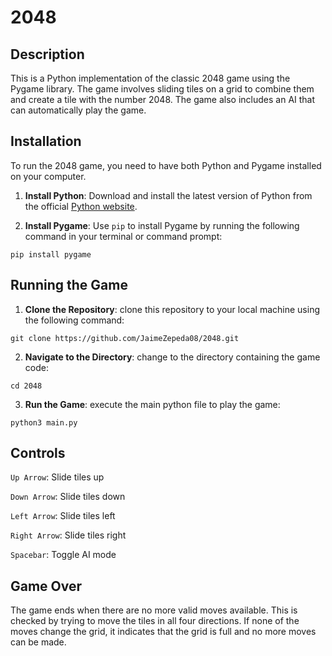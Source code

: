 # 2048

## Description

This is a Python implementation of the classic 2048 game using the Pygame library. The game involves sliding tiles on a grid to combine them and create a tile with the number 2048. The game also includes an AI that can automatically play the game.

## Installation

To run the 2048 game, you need to have both Python and Pygame installed on your computer.

1. **Install Python**: Download and install the latest version of Python from the official [Python website](https://www.python.org/downloads/).

2. **Install Pygame**: Use `pip` to install Pygame by running the following command in your terminal or command prompt:

```
pip install pygame
```

## Running the Game

1. **Clone the Repository**: clone this repository to your local machine using the following command:

```
git clone https://github.com/JaimeZepeda08/2048.git
```

2. **Navigate to the Directory**: change to the directory containing the game code:

```
cd 2048
```

3. **Run the Game**: execute the main python file to play the game:

```
python3 main.py
```

## Controls

`Up Arrow`: Slide tiles up

`Down Arrow`: Slide tiles down

`Left Arrow`: Slide tiles left

`Right Arrow`: Slide tiles right

`Spacebar`: Toggle AI mode

## Game Over

The game ends when there are no more valid moves available. This is checked by trying to move the tiles in all four directions. If none of the moves change the grid, it indicates that the grid is full and no more moves can be made.
